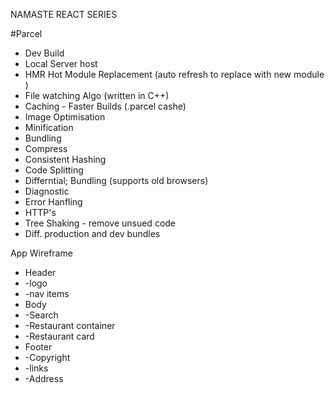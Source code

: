 NAMASTE REACT SERIES

#Parcel

- Dev Build
- Local Server host
- HMR Hot Module Replacement (auto refresh to replace with new module )
- File watching Algo (written in C++)
- Caching - Faster Builds (.parcel cashe)
- Image Optimisation
- Minification
- Bundling
- Compress
- Consistent Hashing
- Code Splitting
- Differntial; Bundling (supports old browsers)
- Diagnostic
- Error Hanfling
- HTTP's
- Tree Shaking - remove unsued code
- Diff. production and dev bundles

App Wireframe

- Header
- -logo
- -nav items
- Body
- -Search
- -Restaurant container
- -Restaurant card
- Footer
- -Copyright
- -links
- -Address
